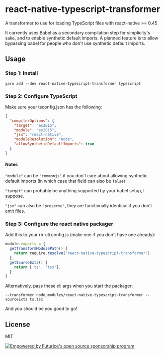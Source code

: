 # react-native-typescript-transformer

A transformer to use for loading TypeScript files with react-native >= 0.45

It currently uses Babel as a secondary compilation step for simplicity's sake, and to
enable synthetic default imports. A planned feature is to allow bypassing babel
for people who don't use synthetic default imports.

## Usage

### Step 1: Install

    yarn add --dev react-native-typescript-transformer typescript

### Step 2: Configure TypeScript

Make sure your tsconfig.json has the following:

```json
{
  "compilerOptions": {
    "target": "es2015",
    "module": "es2015",
    "jsx": "react-native",
    "moduleResolution": "node",
    "allowSyntheticDefaultImports": true
  }
}
```

#### Notes

`"module"` can be `"commonjs"` if you don't care about allowing synthetic default imports (in which case that field can also be `false`)

`"target"` can probably be anything supported by your babel setup, I suppose.

`"jsx"` can also be `"preserve"`, they are functionally identical if you don't emit files.

### Step 3: Configure the react native packager

Add this to your rn-cli.config.js (make one if you don't have one already):

```js
module.exports = {
  getTransformModulePath() {
    return require.resolve('react-native-typescript-transformer')
  },
  getSourceExts() {
    return ['ts', 'tsx'];
  }
}
```

Alternatively, pass these cli args when you start the packager:

    --transformer node_modules/react-native-typescript-transformer --sourceExts ts,tsx

And you should be you good to go!

## License

MIT

[![Empowered by Futurice's open source sponsorship program](https://img.shields.io/badge/sponsor-futurice-ff69b4.svg)](http://futurice.com/blog/sponsoring-free-time-open-source-activities?utm_source=github&utm_medium=spice&utm_campaign=react-native-typescript-transformer)
